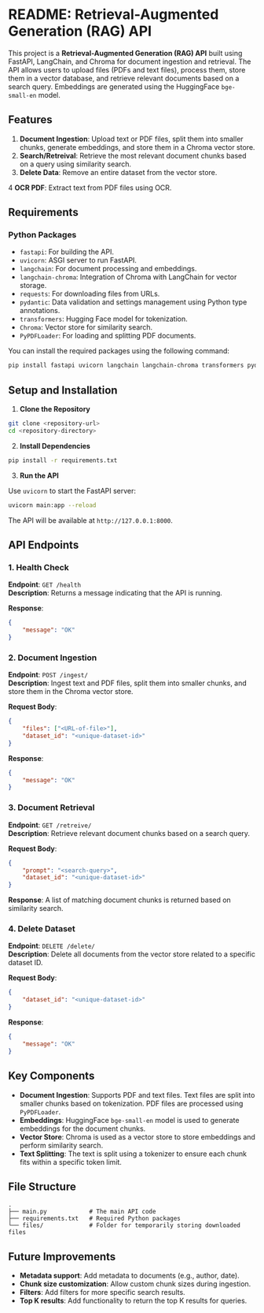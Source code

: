 # README: Retrieval-Augmented Generation (RAG) API

This project is a **Retrieval-Augmented Generation (RAG) API** built using FastAPI, LangChain, and Chroma for document ingestion and retrieval. The API allows users to upload files (PDFs and text files), process them, store them in a vector database, and retrieve relevant documents based on a search query. Embeddings are generated using the HuggingFace `bge-small-en` model.

## Features
1. **Document Ingestion**: Upload text or PDF files, split them into smaller chunks, generate embeddings, and store them in a Chroma vector store.
2. **Search/Retreival**: Retrieve the most relevant document chunks based on a query using similarity search.
3. **Delete Data**: Remove an entire dataset from the vector store.

4 **OCR PDF**: Extract text from PDF files using OCR.

## Requirements

### Python Packages
- `fastapi`: For building the API.
- `uvicorn`: ASGI server to run FastAPI.
- `langchain`: For document processing and embeddings.
- `langchain-chroma`: Integration of Chroma with LangChain for vector storage.
- `requests`: For downloading files from URLs.
- `pydantic`: Data validation and settings management using Python type annotations.
- `transformers`: Hugging Face model for tokenization.
- `Chroma`: Vector store for similarity search.
- `PyPDFLoader`: For loading and splitting PDF documents.

You can install the required packages using the following command:

```bash
pip install fastapi uvicorn langchain langchain-chroma transformers pydantic requests
```

## Setup and Installation

1. **Clone the Repository**

```bash
git clone <repository-url>
cd <repository-directory>
```

2. **Install Dependencies**

```bash
pip install -r requirements.txt
```

3. **Run the API**

Use `uvicorn` to start the FastAPI server:

```bash
uvicorn main:app --reload
```

The API will be available at `http://127.0.0.1:8000`.

## API Endpoints

### 1. Health Check
**Endpoint**: `GET /health`  
**Description**: Returns a message indicating that the API is running.  

**Response**:
```json
{
    "message": "OK"
}
```

### 2. Document Ingestion
**Endpoint**: `POST /ingest/`  
**Description**: Ingest text and PDF files, split them into smaller chunks, and store them in the Chroma vector store.  

**Request Body**:
```json
{
    "files": ["<URL-of-file>"],
    "dataset_id": "<unique-dataset-id>"
}
```

**Response**:
```json
{
    "message": "OK"
}
```

### 3. Document Retrieval
**Endpoint**: `GET /retreive/`  
**Description**: Retrieve relevant document chunks based on a search query.  

**Request Body**:
```json
{
    "prompt": "<search-query>",
    "dataset_id": "<unique-dataset-id>"
}
```

**Response**:
A list of matching document chunks is returned based on similarity search.

### 4. Delete Dataset
**Endpoint**: `DELETE /delete/`  
**Description**: Delete all documents from the vector store related to a specific dataset ID.

**Request Body**:
```json
{
    "dataset_id": "<unique-dataset-id>"
}
```

**Response**:
```json
{
    "message": "OK"
}
```

## Key Components

- **Document Ingestion**: Supports PDF and text files. Text files are split into smaller chunks based on tokenization. PDF files are processed using `PyPDFLoader`.
- **Embeddings**: HuggingFace `bge-small-en` model is used to generate embeddings for the document chunks.
- **Vector Store**: Chroma is used as a vector store to store embeddings and perform similarity search.
- **Text Splitting**: The text is split using a tokenizer to ensure each chunk fits within a specific token limit.

## File Structure

```
.
├── main.py            # The main API code
├── requirements.txt   # Required Python packages
└── files/             # Folder for temporarily storing downloaded files
```

## Future Improvements

- **Metadata support**: Add metadata to documents (e.g., author, date).
- **Chunk size customization**: Allow custom chunk sizes during ingestion.
- **Filters**: Add filters for more specific search results.
- **Top K results**: Add functionality to return the top K results for queries.
